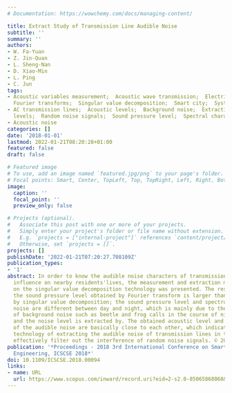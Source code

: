 ```yaml
---
# Documentation: https://wowchemy.com/docs/managing-content/

title: Extract Study of Transmission Line Audible Noise
subtitle: ''
summary: ''
authors:
- W. Fa-Yuan
- Z. Jin-Quan
- L. Sheng-Nan
- D. Xiao-Min
- L. Ping
- C. Jun
tags:
- Acoustic variables measurement;  Acoustic wave transmission;  Electric lines;  Fast
  Fourier transforms;  Singular value decomposition;  Smart city;  Systems engineering
- AC transmission lines;  Acoustic levels;  Background noise;  Extraction method;  Noise
  levels;  Random noise signals;  Sound pressure level;  Spectral characteristics
- Acoustic noise
categories: []
date: '2018-01-01'
lastmod: 2022-01-21T08:20:28+01:00
featured: false
draft: false

# Featured image
# To use, add an image named `featured.jpg/png` to your page's folder.
# Focal points: Smart, Center, TopLeft, Top, TopRight, Left, Right, BottomLeft, Bottom, BottomRight.
image:
  caption: ''
  focal_point: ''
  preview_only: false

# Projects (optional).
#   Associate this post with one or more of your projects.
#   Simply enter your project's folder or file name without extension.
#   E.g. `projects = ["internal-project"]` references `content/project/deep-learning/index.md`.
#   Otherwise, set `projects = []`.
projects: []
publishDate: '2022-01-21T07:20:27.708109Z'
publication_types:
- '1'
abstract: In order to know the audible noise characters of transmission line and its
  influence on nearby residents'lives, the measurement and extraction method based
  on the singular value decomposition technology was presented. The results show that
  the sound pressure level obtained by Fourier transform is larger than that obtained
  by singular value decomposition; the sound pressure level and spectrum of field
  noise are different between day and night, which is mainly due to the interference
  of background noise such as beetle and frog calls in the course of night testing;
  and the noise level is extracted by. The obtained acoustic level and spectral characteristics
  of the audible noise are basically close to each other, which indicates that the
  technology of extracting the audible noise of transmission lines in this study can
  effectively filter out the interference of random noise signals. © 2018 IEEE.
publication: '*Proceedings - 2018 3rd International Conference on Smart City and Systems
  Engineering, ICSCSE 2018*'
doi: 10.1109/ICSCSE.2018.00094
links:
- name: URL
  url: https://www.scopus.com/inward/record.uri?eid=2-s2.0-85065868068&doi=10.1109%2fICSCSE.2018.00094&partnerID=40&md5=7a24df741eb1eff2cfc90603f9156747
---
```

